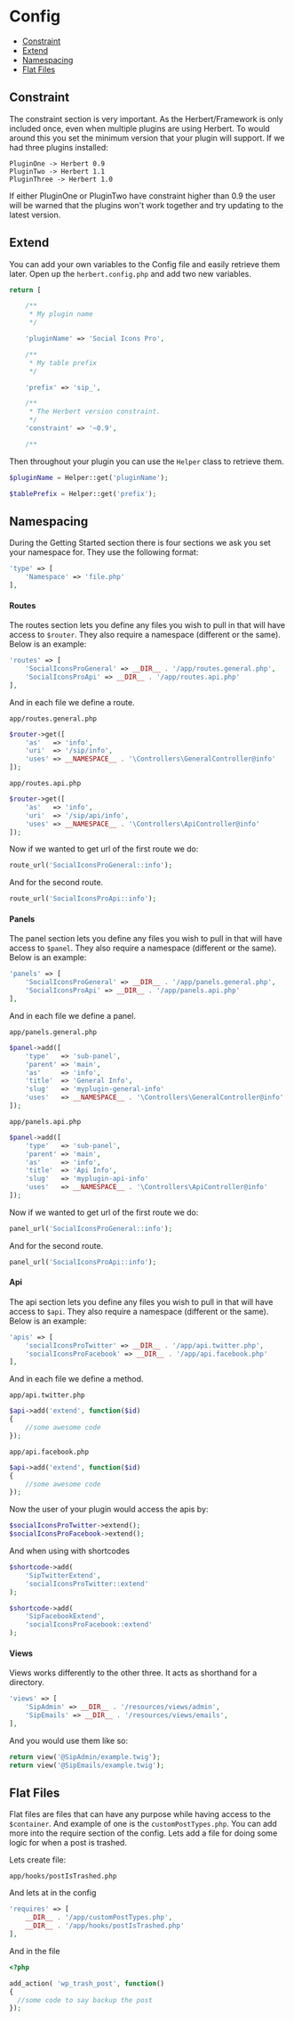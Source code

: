 # Config

- [Constraint](#constraint)
- [Extend](#extend)
- [Namespacing](#namespacing)
- [Flat Files](#flat-files)

<a name="constraint"></a>
## Constraint

The constraint section is very important. As the Herbert/Framework is only included once, even when multiple plugins are using Herbert. To would around this you set the minimum version that your plugin will support. If we had three plugins installed:

```
PluginOne -> Herbert 0.9
PluginTwo -> Herbert 1.1
PluginThree -> Herbert 1.0
```
If either PluginOne or PluginTwo have constraint higher than 0.9 the user will be warned that the plugins won't work together and try updating to the latest version.

<a name="extend"></a>
## Extend

You can add your own variables to the Config file and easily retrieve them later. Open up the `herbert.config.php` and add two new variables.

``` php
return [

    /**
     * My plugin name
     */

    'pluginName' => 'Social Icons Pro',

    /**
     * My table prefix
     */

    'prefix' => 'sip_',

    /**
     * The Herbert version constraint.
     */
    'constraint' => '~0.9',

    /**
```

Then throughout your plugin you can use the `Helper` class to retrieve them.

``` php
$pluginName = Helper::get('pluginName');
```

``` php
$tablePrefix = Helper::get('prefix');
```
<a name="namespacing"></a>
## Namespacing

During the Getting Started section there is four sections we ask you set your namespace for. They use the following format:

``` php
'type' => [
    'Namespace' => 'file.php'
],
```

#### Routes

The routes section lets you define any files you wish to pull in that will have access to `$router`. They also require a namespace (different or the same). Below is an example:

``` php
'routes' => [
    'SocialIconsProGeneral' => __DIR__ . '/app/routes.general.php',
    'SocialIconsProApi' => __DIR__ . '/app/routes.api.php'
],
```
And in each file we define a route.

`app/routes.general.php`

``` php
$router->get([
	'as'   => 'info',
	'uri'  => '/sip/info',
	'uses' => __NAMESPACE__ . '\Controllers\GeneralController@info'
]);
```

`app/routes.api.php`

``` php
$router->get([
	'as'   => 'info',
	'uri'  => '/sip/api/info',
	'uses' => __NAMESPACE__ . '\Controllers\ApiController@info'
]);
```
Now if we wanted to get url of the first route we do:

``` php
route_url('SocialIconsProGeneral::info');
```
And for the second route.

``` php
route_url('SocialIconsProApi::info');
```

#### Panels

The panel section lets you define any files you wish to pull in that will have access to `$panel`. They also require a namespace (different or the same). Below is an example:

``` php
'panels' => [
    'SocialIconsProGeneral' => __DIR__ . '/app/panels.general.php',
    'SocialIconsProApi' => __DIR__ . '/app/panels.api.php'
],
```
And in each file we define a panel.

`app/panels.general.php`

``` php
$panel->add([
    'type'   => 'sub-panel',
    'parent' => 'main',
    'as'     => 'info',
    'title'  => 'General Info',
    'slug'   => 'myplugin-general-info'
    'uses'   => __NAMESPACE__ . '\Controllers\GeneralController@info'
]);
```

`app/panels.api.php`

``` php
$panel->add([
    'type'   => 'sub-panel',
    'parent' => 'main',
    'as'     => 'info',
    'title'  => 'Api Info',
    'slug'   => 'myplugin-api-info'
    'uses'   => __NAMESPACE__ . '\Controllers\ApiController@info'
]);
```
Now if we wanted to get url of the first route we do:

``` php
panel_url('SocialIconsProGeneral::info');
```
And for the second route.

``` php
panel_url('SocialIconsProApi::info');
```

#### Api

The api section lets you define any files you wish to pull in that will have access to `$api`. They also require a namespace (different or the same). Below is an example:

``` php
'apis' => [
    'socialIconsProTwitter' => __DIR__ . '/app/api.twitter.php',
    'socialIconsProFacebook' => __DIR__ . '/app/api.facebook.php'
],
```
And in each file we define a method.

`app/api.twitter.php`

``` php
$api->add('extend', function($id)
{
    //some awesome code
});
```

`app/api.facebook.php`

``` php
$api->add('extend', function($id)
{
    //some awesome code
});
```
Now the user of your plugin would access the apis by:

``` php
$socialIconsProTwitter->extend();
$socialIconsProFacebook->extend();
```

And when using with shortcodes

``` php
$shortcode->add(
    'SipTwitterExtend',
    'socialIconsProTwitter::extend'
);
```

``` php
$shortcode->add(
    'SipFacebookExtend',
    'socialIconsProFacebook::extend'
);
```

#### Views

Views works differently to the other three. It acts as shorthand for a directory.

``` php
'views' => [
    'SipAdmin' => __DIR__ . '/resources/views/admin',
    'SipEmails' => __DIR__ . '/resources/views/emails',
],
```
And you would use them like so:

``` php
return view('@SipAdmin/example.twig');
return view('@SipEmails/example.twig');
```

<a name="flat-files"></a>
## Flat Files

Flat files are files that can have any purpose while having access to the `$container`. And example of one is the `customPostTypes.php`. You can add more into the require section of the config. Lets add a file for doing some logic for when a post is trashed.

Lets create file:

```
app/hooks/postIsTrashed.php
```

And lets at in the config

``` php
'requires' => [
    __DIR__ . '/app/customPostTypes.php',
    __DIR__ . '/app/hooks/postIsTrashed.php'
],
```

And in the file

``` php
<?php

add_action( 'wp_trash_post', function()
{
  //some code to say backup the post
});
```
